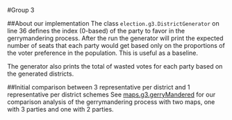 #Group 3

##About our implementation
The class `election.g3.DistrictGenerator` on line 36 defines the index (0-based) of the party to favor
in the gerrymandering process.
After the run the generator will print the expected number of seats that each party
would get based only on the proportions of the voter preference in the population. This is
useful as a baseline.

The generator also prints the total of wasted votes for each party based on the
generated districts.

##Initial comparison between 3 representative per district and 1 representative per district schemes
See [maps.g3.gerryMandered](../../maps/g3/gerryMandered) for our comparison analysis of the
gerrymandering process with two maps, one with 3 parties and one with 2 parties.